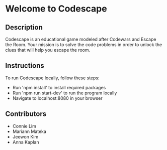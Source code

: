 # Welcome to Codescape

## Description
Codescape is an educational game modeled after Codewars and Escape the Room. Your mission is to solve the code problems in order to unlock the clues that will help you escape the room.

## Instructions
To run Codescape locally, follow these steps:

* Run 'npm install' to install required packages
* Run 'npm run start-dev' to run the program locally
* Navigate to localhost:8080 in your browser

## Contributors
* Connie Lim
* Mariann Mateka
* Jeewon Kim
* Anna Kaplan